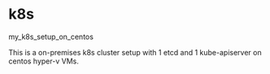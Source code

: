 # k8s
my_k8s_setup_on_centos

This is a on-premises k8s cluster setup with 1 etcd and 1 kube-apiserver on centos hyper-v VMs.
